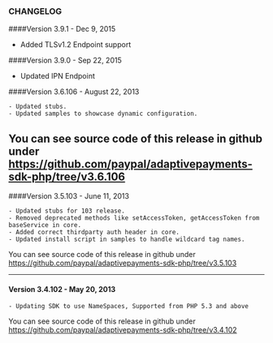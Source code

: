 ### CHANGELOG

####Version 3.9.1 - Dec 9, 2015

   - Added TLSv1.2 Endpoint support

####Version 3.9.0 - Sep 22, 2015

   - Updated IPN Endpoint

####Version 3.6.106 - August 22, 2013

	- Updated stubs.
    - Updated samples to showcase dynamic configuration.

You can see source code of this release in github under https://github.com/paypal/adaptivepayments-sdk-php/tree/v3.6.106
--------------------------------------------------------------------------------------------------

####Version 3.5.103 - June 11, 2013

	- Updated stubs for 103 release.
	- Removed deprecated methods like setAccessToken, getAccessToken from baseService in core.
    - Added correct thirdparty auth header in core.
	- Updated install script in samples to handle wildcard tag names.

You can see source code of this release in github under https://github.com/paypal/adaptivepayments-sdk-php/tree/v3.5.103

--------------------------------------------------------------------------------------------------

#### Version 3.4.102 - May 20, 2013

    - Updating SDK to use NameSpaces, Supported from PHP 5.3 and above

You can see source code of this release in github under https://github.com/paypal/adaptivepayments-sdk-php/tree/v3.4.102
